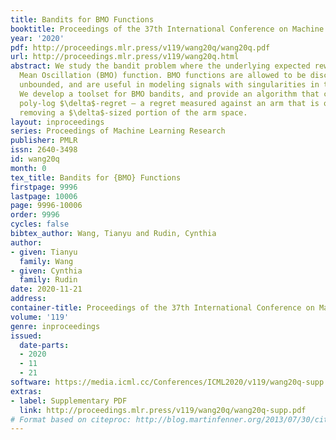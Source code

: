 ```yaml
---
title: Bandits for BMO Functions
booktitle: Proceedings of the 37th International Conference on Machine Learning
year: '2020'
pdf: http://proceedings.mlr.press/v119/wang20q/wang20q.pdf
url: http://proceedings.mlr.press/v119/wang20q.html
abstract: We study the bandit problem where the underlying expected reward is a Bounded
  Mean Oscillation (BMO) function. BMO functions are allowed to be discontinuous and
  unbounded, and are useful in modeling signals with singularities in the domain.
  We develop a toolset for BMO bandits, and provide an algorithm that can achieve
  poly-log $\delta$-regret – a regret measured against an arm that is optimal after
  removing a $\delta$-sized portion of the arm space.
layout: inproceedings
series: Proceedings of Machine Learning Research
publisher: PMLR
issn: 2640-3498
id: wang20q
month: 0
tex_title: Bandits for {BMO} Functions
firstpage: 9996
lastpage: 10006
page: 9996-10006
order: 9996
cycles: false
bibtex_author: Wang, Tianyu and Rudin, Cynthia
author:
- given: Tianyu
  family: Wang
- given: Cynthia
  family: Rudin
date: 2020-11-21
address: 
container-title: Proceedings of the 37th International Conference on Machine Learning
volume: '119'
genre: inproceedings
issued:
  date-parts:
  - 2020
  - 11
  - 21
software: https://media.icml.cc/Conferences/ICML2020/v119/wang20q-supp.zip
extras:
- label: Supplementary PDF
  link: http://proceedings.mlr.press/v119/wang20q/wang20q-supp.pdf
# Format based on citeproc: http://blog.martinfenner.org/2013/07/30/citeproc-yaml-for-bibliographies/
---
```

